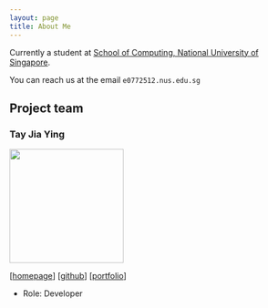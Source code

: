 ```yaml
---
layout: page
title: About Me
---
```


Currently a student at [School of Computing, National University of Singapore](http://www.comp.nus.edu.sg).

You can reach us at the email `e0772512.nus.edu.sg`

## Project team

### Tay Jia Ying

<img src="images/jjiayyingtt.png" width="200px">

[[homepage](http://www.comp.nus.edu.sg/~damithch)]
[[github](https://github.com/jjiayyingtt)]
[[portfolio](team/jjiayyingtt.md)]

* Role: Developer

